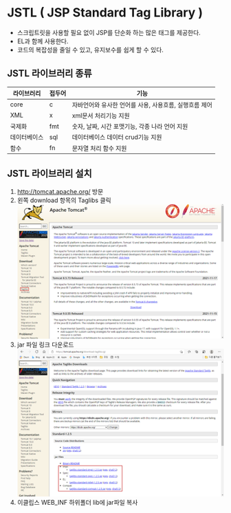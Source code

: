 # JSTL ( JSP Standard Tag Library )
- 스크립트릿을 사용할 필요 없이 JSP를 단순화 하는 많은 태그를 제공한다.
- EL과 함께 사용한다.
- 코드의 복잡성을 줄일 수 있고, 유지보수를 쉽게 할 수 있다.

## JSTL 라이브러리 종류
|라이브러리|접두어|기능|
|----|-|----|
|core|c| 자바언어와 유사한 언어를 사용, 사용흐름, 실행흐름 제어|
|XML|x| xml문서 처리기능 지원|
|국제화|fmt| 숫자, 날짜, 시간 포맷기능, 각종 나라 언어 지원|
|데이터베이스|sql|데이터베이스 데이터 crud기능 지원
|함수|fn|문자열 처리 함수 지원|

## JSTL 라이브러리 설치
1. http://tomcat.apache.org/ 방문
2. 왼쪽 download 항목의 Taglibs 클릭<br>
![jstl01](./images/jstl01.png)
3. jar 파일 링크 다운로드<br>
![jst102](./images/jstl02.png)
4. 이클립스 WEB_INF 하위폴더 lib에 jar파일 복사

